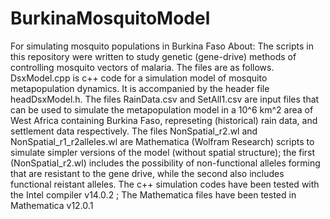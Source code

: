# BurkinaMosquitoModel
For simulating mosquito populations in Burkina Faso
About:
The scripts in this repository were written to study genetic (gene-drive) methods of controlling mosquito vectors of malaria. The files are as follows.
DsxModel.cpp is c++ code for a simulation model of mosquito metapopulation dynamics. It is accompanied by the header file headDsxModel.h. The files RainData.csv and SetAll1.csv are input files that can be used to simulate the metapopulation model in a 10^6 km^2 area of West Africa containing Burkina Faso, represeting (historical) rain data, and settlement data respectively. The files NonSpatial_r2.wl and NonSpatial_r1_r2alleles.wl are Mathematica (Wolfram Research) scripts to simulate simpler versions of the model (without spatial structure); the first (NonSpatial_r2.wl) includes the possibility of non-functional alleles forming that are resistant to the gene drive, while the second also includes functional reistant alleles.
The c++ simulation codes have been tested with the Intel compiler v14.0.2 ; The Mathematica files have been tested in Mathematica v12.0.1
